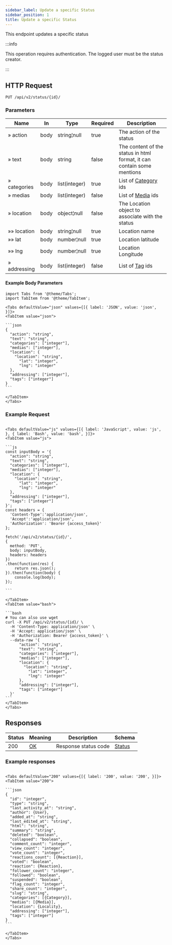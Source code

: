 ```yaml
---
sidebar_label: Update a specific Status
sidebar_position: 1
title: Update a specific Status
---
```


This endpoint updates a specific status

:::info

This operation requires authentication. The logged user must be the status creator.

:::

## HTTP Request

`PUT /api/v2/status/{id}/`

### Parameters

| Name         | In   | Type          | Required | Description                                                            |
|--------------|------|---------------|----------|------------------------------------------------------------------------|
| » action     | body | string¦null   | true     | The action of the status                                               |
| » text       | body | string        | false    | The content of the status in html format, it can contain some mentions |
| » categories | body | list(integer) | true     | List of  [Category](/docs/apireference/v2/schemas/category) ids        |
| » medias     | body | list(integer) | false    | List of  [Media](/docs/apireference/v2/schemas/media)  ids             |
| » location   | body | object¦null   | false    | The Location object to associate with the status                       |
| »» location  | body | string¦null   | true     | Location name                                                          |
| »» lat       | body | number¦null   | true     | Location latitude                                                      |
| »» lng       | body | number¦null   | true     | Location Longitude                                                     |
| » addressing | body | list(integer) | false    | List of [Tag](/docs/apireference/v2/schemas/tag) ids                   |

#### Example Body Parameters

````mdx-code-block
import Tabs from '@theme/Tabs';
import TabItem from '@theme/TabItem';

<Tabs defaultValue="json" values={[{ label: 'JSON', value: 'json', }]}>
<TabItem value="json">

```json
{
  "action": "string",
  "text": "string",
  "categories": ["integer"],
  "medias": ["integer"],
  "location": {
    "location": "string",
      "lat": "integer",
      "lng": "integer"
  },
  "addressing": ["integer"],
  "tags": ["integer"]
}
```

</TabItem>
</Tabs>
````

### Example Request

````mdx-code-block

<Tabs defaultValue="js" values={[{ label: 'JavaScript', value: 'js', }, { label: 'Bash', value: 'bash', }]}>
<TabItem value="js">

```js
const inputBody = '{
  "action": "string",
  "text": "string",
  "categories": ["integer"],
  "medias": ["integer"],
  "location": {
    "location": "string",
      "lat": "integer",
      "lng": "integer"
  },
  "addressing": ["integer"],
  "tags": ["integer"]
}';
const headers = {
  'Content-Type':'application/json',
  'Accept':'application/json',
  'Authorization': 'Bearer {access_token}'
};

fetch('/api/v2/status/{id}/',
{
  method: 'PUT',
  body: inputBody,
  headers: headers
})
.then(function(res) {
    return res.json();
}).then(function(body) {
    console.log(body);
});

```

</TabItem>
<TabItem value="bash">

```bash
# You can also use wget
curl -X PUT /api/v2/status/{id}/ \
  -H 'Content-Type: application/json' \
  -H 'Accept: application/json' \
  -H 'Authorization: Bearer {access_token}' \
  --data-raw '{
      "action": "string",
      "text": "string",
      "categories": ["integer"],
      "medias": ["integer"],
      "location": {
        "location": "string",
          "lat": "integer",
          "lng": "integer"
      },
      "addressing": ["integer"],
      "tags": ["integer"]
  }'
```
</TabItem>
</Tabs>
````

## Responses

| Status | Meaning                                                 | Description | Schema                              |
|--------|---------------------------------------------------------|-------------|-------------------------------------|
| 200    | [OK](https://tools.ietf.org/html/rfc7231#section-6.3.1) | Response status code         | [Status](/docs/apireference/v2/schemas/status) |

### Example responses


````mdx-code-block

<Tabs defaultValue="200" values={[{ label: '200', value: '200', }]}>
<TabItem value="200">

```json
{
  "id": "integer",
  "type": "string",
  "last_activity_at": "string",
  "author": {User},
  "added_at": "string",
  "last_edited_at": "string",
  "html": "string",
  "summary": "string",
  "deleted": "boolean",
  "collapsed": "boolean",
  "comment_count": "integer",
  "view_count": "integer",
  "vote_count": "integer",
  "reactions_count": [{Reaction}],
  "voted": "boolean",
  "reaction": {Reaction},
  "follower_count": "integer",
  "followed": "boolean",
  "suspended": "boolean",
  "flag_count": "integer",
  "share_count": "integer",
  "slug": "string",
  "categories": [{Category}],
  "medias": [{Media}],
  "location": {Locality},
  "addressing": ["integer"],
  "tags": ["integer"]
}
```

</TabItem>
</Tabs>
````




